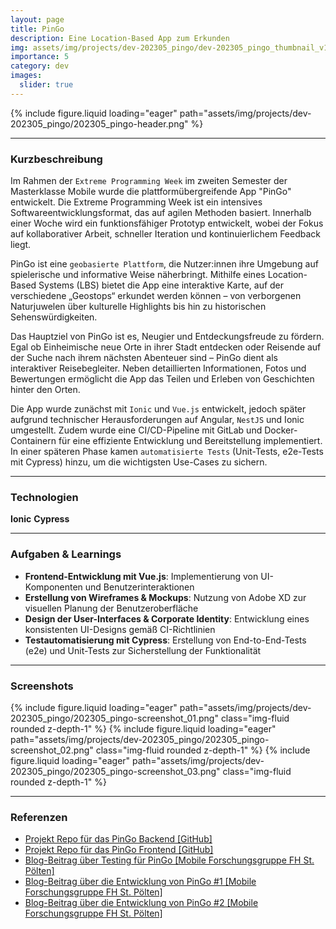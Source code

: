 ```yaml
---
layout: page
title: PinGo
description: Eine Location-Based App zum Erkunden
img: assets/img/projects/dev-202305_pingo/dev-202305_pingo_thumbnail_v1.png
importance: 5
category: dev
images:
  slider: true
---
```


<div class="header-pic">
    {% include figure.liquid loading="eager" path="assets/img/projects/dev-202305_pingo/202305_pingo-header.png" %}
</div>

---
### Kurzbeschreibung
Im Rahmen der `Extreme Programming Week` im zweiten Semester der Masterklasse Mobile wurde die plattformübergreifende App "PinGo" entwickelt.
Die Extreme Programming Week ist ein intensives Softwareentwicklungsformat, das auf agilen Methoden basiert. Innerhalb einer Woche wird
ein funktionsfähiger Prototyp entwickelt, wobei der Fokus auf kollaborativer Arbeit, schneller Iteration und kontinuierlichem Feedback liegt.

PinGo ist eine `geobasierte Plattform`, die Nutzer:innen ihre Umgebung auf spielerische und informative Weise näherbringt. Mithilfe eines
Location-Based Systems (LBS) bietet die App eine interaktive Karte, auf der verschiedene „Geostops“ erkundet werden können – von verborgenen
Naturjuwelen über kulturelle Highlights bis hin zu historischen Sehenswürdigkeiten.

Das Hauptziel von PinGo ist es, Neugier und Entdeckungsfreude zu fördern. Egal ob Einheimische neue Orte in ihrer Stadt entdecken oder Reisende
auf der Suche nach ihrem nächsten Abenteuer sind – PinGo dient als interaktiver Reisebegleiter. Neben detaillierten Informationen, Fotos und
Bewertungen ermöglicht die App das Teilen und Erleben von Geschichten hinter den Orten.

Die App wurde zunächst mit `Ionic` und `Vue.js` entwickelt, jedoch später aufgrund technischer Herausforderungen auf Angular, `NestJS` und Ionic umgestellt.
Zudem wurde eine CI/CD-Pipeline mit GitLab und Docker-Containern für eine effiziente Entwicklung und Bereitstellung implementiert. In einer späteren
Phase kamen `automatisierte Tests` (Unit-Tests, e2e-Tests mit Cypress) hinzu, um die wichtigsten Use-Cases zu sichern.

---
### Technologien
<i title="Vue.js" class="techstack fa-brands fa-vuejs"></i>
<i title="Github" class="techstack fa-brands fa-github"></i>
**Ionic**
**Cypress**

---
### Aufgaben & Learnings
- **Frontend-Entwicklung mit Vue.js**: Implementierung von UI-Komponenten und Benutzerinteraktionen
- **Erstellung von Wireframes & Mockups**: Nutzung von Adobe XD zur visuellen Planung der Benutzeroberfläche
- **Design der User-Interfaces & Corporate Identity**: Entwicklung eines konsistenten UI-Designs gemäß CI-Richtlinien
- **Testautomatisierung mit Cypress**: Erstellung von End-to-End-Tests (e2e) und Unit-Tests zur Sicherstellung der Funktionalität 

---
### Screenshots
<swiper-container keyboard="true" navigation="true" pagination="true" pagination-clickable="true" pagination-dynamic-bullets="true" rewind="true">
    <swiper-slide>{% include figure.liquid loading="eager" path="assets/img/projects/dev-202305_pingo/202305_pingo-screenshot_01.png" class="img-fluid rounded z-depth-1" %}</swiper-slide>
    <swiper-slide>{% include figure.liquid loading="eager" path="assets/img/projects/dev-202305_pingo/202305_pingo-screenshot_02.png" class="img-fluid rounded z-depth-1" %}</swiper-slide>
    <swiper-slide>{% include figure.liquid loading="eager" path="assets/img/projects/dev-202305_pingo/202305_pingo-screenshot_03.png" class="img-fluid rounded z-depth-1" %}</swiper-slide>
</swiper-container>

---
### Referenzen
- <a href="https://github.com/fhstpoelten-avr21/pingo_backend">Projekt Repo für das PinGo Backend [GitHub]</a>
- <a href="https://github.com/fhstpoelten-avr21/pingo_frontend">Projekt Repo für das PinGo Frontend [GitHub]</a>
- <a href="https://mfg.fhstp.ac.at/development/cypress-testing-mit-pingo/">Blog-Beitrag über Testing für PinGo [Mobile Forschungsgruppe FH St. Pölten]</a>
- <a href="https://mfg.fhstp.ac.at/development/pingo-oder-die-einwoechige-entstehung-eines-location-based-service/">Blog-Beitrag über die Entwicklung von PinGo #1 [Mobile Forschungsgruppe FH St. Pölten]</a>
- <a href="https://mfg.fhstp.ac.at/allgemein/rueckblick-unsere-reise-mit-pingo-und-die-herausforderungen-von-ionic-vue/">Blog-Beitrag über die Entwicklung von PinGo #2 [Mobile Forschungsgruppe FH St. Pölten]</a>
